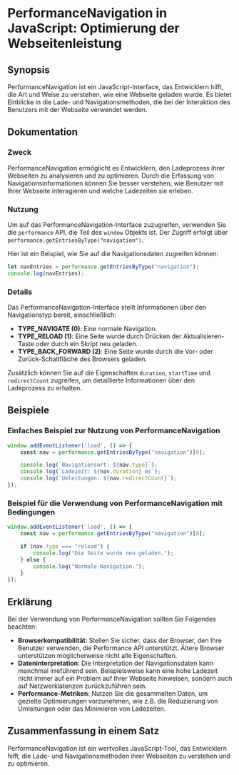 <!--
Meta Description: # PerformanceNavigation in JavaScript: Optimierung der Webseitenleistung ## Synopsis PerformanceNavigation ist ein JavaScript-Interface, das Entwickle...
Meta Keywords: die, performancenavigation, der, sie, und
-->

# PerformanceNavigation in JavaScript: Optimierung der Webseitenleistung

## Synopsis
PerformanceNavigation ist ein JavaScript-Interface, das Entwicklern hilft, die Art und Weise zu verstehen, wie eine Webseite geladen wurde. Es bietet Einblicke in die Lade- und Navigationsmethoden, die bei der Interaktion des Benutzers mit der Webseite verwendet werden. 

## Dokumentation
### Zweck
PerformanceNavigation ermöglicht es Entwicklern, den Ladeprozess ihrer Webseiten zu analysieren und zu optimieren. Durch die Erfassung von Navigationsinformationen können Sie besser verstehen, wie Benutzer mit Ihrer Webseite interagieren und welche Ladezeiten sie erleben.

### Nutzung
Um auf das PerformanceNavigation-Interface zuzugreifen, verwenden Sie die `performance` API, die Teil des `window` Objekts ist. Der Zugriff erfolgt über `performance.getEntriesByType("navigation")`. 

Hier ist ein Beispiel, wie Sie auf die Navigationsdaten zugreifen können:

```javascript
let navEntries = performance.getEntriesByType("navigation");
console.log(navEntries);
```

### Details
Das PerformanceNavigation-Interface stellt Informationen über den Navigationstyp bereit, einschließlich:

- **TYPE_NAVIGATE (0)**: Eine normale Navigation.
- **TYPE_RELOAD (1)**: Eine Seite wurde durch Drücken der Aktualisieren-Taste oder durch ein Skript neu geladen.
- **TYPE_BACK_FORWARD (2)**: Eine Seite wurde durch die Vor- oder Zurück-Schaltfläche des Browsers geladen.

Zusätzlich können Sie auf die Eigenschaften `duration`, `startTime` und `redirectCount` zugreifen, um detaillierte Informationen über den Ladeprozess zu erhalten.

## Beispiele
### Einfaches Beispiel zur Nutzung von PerformanceNavigation
```javascript
window.addEventListener('load', () => {
    const nav = performance.getEntriesByType("navigation")[0];

    console.log(`Navigationsart: ${nav.type}`);
    console.log(`Ladezeit: ${nav.duration} ms`);
    console.log(`Umleitungen: ${nav.redirectCount}`);
});
```

### Beispiel für die Verwendung von PerformanceNavigation mit Bedingungen
```javascript
window.addEventListener('load', () => {
    const nav = performance.getEntriesByType("navigation")[0];

    if (nav.type === "reload") {
        console.log("Die Seite wurde neu geladen.");
    } else {
        console.log("Normale Navigation.");
    }
});
```

## Erklärung
Bei der Verwendung von PerformanceNavigation sollten Sie Folgendes beachten:

- **Browserkompatibilität**: Stellen Sie sicher, dass der Browser, den Ihre Benutzer verwenden, die Performance API unterstützt. Ältere Browser unterstützen möglicherweise nicht alle Eigenschaften.
- **Dateninterpretation**: Die Interpretation der Navigationsdaten kann manchmal irreführend sein. Beispielsweise kann eine hohe Ladezeit nicht immer auf ein Problem auf Ihrer Webseite hinweisen, sondern auch auf Netzwerklatenzen zurückzuführen sein.
- **Performance-Metriken**: Nutzen Sie die gesammelten Daten, um gezielte Optimierungen vorzunehmen, wie z.B. die Reduzierung von Umleitungen oder das Minimieren von Ladezeiten.

## Zusammenfassung in einem Satz
PerformanceNavigation ist ein wertvolles JavaScript-Tool, das Entwicklern hilft, die Lade- und Navigationsmethoden ihrer Webseiten zu verstehen und zu optimieren.
